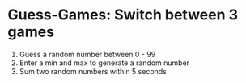 # Guess-Games: Switch between 3 games 

1. Guess a random number between 0 - 99
2. Enter a min and max to generate a random number
3. Sum two random numbers within 5 seconds
